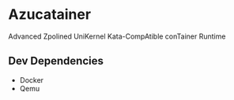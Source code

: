 # Azucatainer

Advanced Zpolined UniKernel Kata-CompAtible conTainer Runtime



## Dev Dependencies

- Docker 
- Qemu
